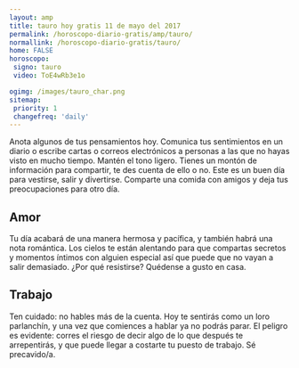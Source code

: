 ```yaml
---
layout: amp
title: tauro hoy gratis 11 de mayo del 2017 
permalink: /horoscopo-diario-gratis/amp/tauro/
normallink: /horoscopo-diario-gratis/tauro/
home: FALSE
horoscopo:
 signo: tauro
 video: ToE4wRb3e1o

ogimg: /images/tauro_char.png
sitemap:
 priority: 1
 changefreq: 'daily'
---
```



Anota algunos de tus pensamientos hoy. Comunica tus sentimientos en un diario o escribe cartas o correos electrónicos a personas a las que no hayas visto en mucho tiempo. Mantén el tono ligero. Tienes un montón de información para compartir, te des cuenta de ello o no. Este es un buen día para vestirse, salir y divertirse. Comparte una comida con amigos y deja tus preocupaciones para otro día.

## Amor

Tu día acabará de una manera hermosa y pacífica, y también habrá una nota romántica. Los cielos te están alentando para que compartas secretos y momentos íntimos con alguien especial así que puede que no vayan a salir demasiado. ¿Por qué resistirse? Quédense a gusto en casa.

## Trabajo

Ten cuidado: no hables más de la cuenta. Hoy te sentirás como un loro parlanchín, y una vez que comiences a hablar ya no podrás parar. El peligro es evidente: corres el riesgo de decir algo de lo que después te arrepentirás, y que puede llegar a costarte tu puesto de trabajo. Sé precavido/a.
